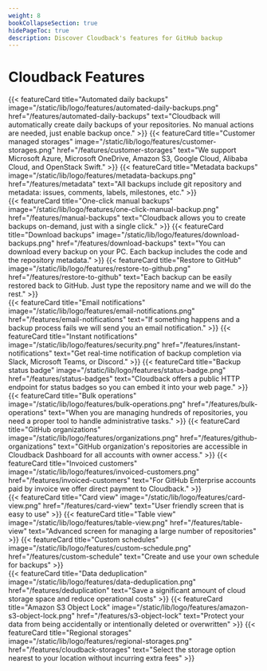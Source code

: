 ```yaml
---
weight: 8
bookCollapseSection: true
hidePageToc: true 
description: Discover Cloudback's features for GitHub backup
---
```


# Cloudback Features

<div class="flex-row-to-column">
{{< featureCard 
  title="Automated daily backups" 
  image="/static/lib/logo/features/automated-daily-backups.png" 
  href="/features/automated-daily-backups"
  text="Cloudback will automatically create daily backups of your repositories. No manual actions are needed, just enable backup once." >}}
{{< featureCard 
  title="Customer managed storages" 
  image="/static/lib/logo/features/customer-storages.png" 
  href="/features/customer-storages"
  text="We support Microsoft Azure, Microsoft OneDrive, Amazon S3, Google Cloud, Alibaba Cloud, and OpenStack Swift." >}}
{{< featureCard 
  title="Metadata backups" 
  image="/static/lib/logo/features/metadata-backups.png" 
  href="/features/metadata"
  text="All backups include git repository and metadata: issues, comments, labels, milestones, etc." >}}
</div>
<div class="flex-row-to-column">
{{< featureCard 
  title="One-click manual backups" 
  image="/static/lib/logo/features/one-click-manual-backup.png" 
  href="/features/manual-backups"
  text="Cloudback allows you to create backups on-demand, just with a single click." >}}
{{< featureCard 
  title="Download backups" 
  image="/static/lib/logo/features/download-backups.png" 
  href="/features/download-backups"
  text="You can download every backup on your PC. Each backup includes the code and the repository metadata." >}}
{{< featureCard 
  title="Restore to GitHub" 
  image="/static/lib/logo/features/restore-to-github.png" 
  href="/features/restore-to-github"
  text="Each backup can be easily restored back to GitHub. Just type the repository name and we will do the rest." >}}
</div>
<div class="flex-row-to-column">
{{< featureCard 
  title="Email notifications" 
  image="/static/lib/logo/features/email-notifications.png" 
  href="/features/email-notifications"
  text="If something happens and a backup process fails we will send you an email notification." >}}
{{< featureCard 
  title="Instant notifications" 
  image="/static/lib/logo/features/security.png" 
  href="/features/instant-notifications"
  text="Get real-time notification of backup completion via Slack, Microsoft Teams, or Discord." >}}
{{< featureCard 
  title="Backup status badge" 
  image="/static/lib/logo/features/status-badge.png" 
  href="/features/status-badges"
  text="Cloudback offers a public HTTP endpoint for status badges so you can embed it into your web page." >}}
</div>
<div class="flex-row-to-column">
{{< featureCard 
  title="Bulk operations" 
  image="/static/lib/logo/features/bulk-operations.png" 
  href="/features/bulk-operations"
  text="When you are managing hundreds of repositories, you need a proper tool to handle administrative tasks." >}}
{{< featureCard 
  title="GitHub organizations" 
  image="/static/lib/logo/features/organizations.png" 
  href="/features/github-organizations"
  text="GitHub organization's repositories are accessible in Cloudback Dashboard for all accounts with owner access." >}}
{{< featureCard 
  title="Invoiced customers" 
  image="/static/lib/logo/features/invoiced-customers.png" 
  href="/features/invoiced-customers"
  text="For GitHub Enterprise accounts paid by invoice we offer direct payment to Cloudback." >}}  
</div>
<div class="flex-row-to-column">
{{< featureCard 
  title="Card view" 
  image="/static/lib/logo/features/card-view.png" 
  href="/features/card-view"
  text="User friendly screen that is easy to use" >}}
{{< featureCard 
  title="Table view" 
  image="/static/lib/logo/features/table-view.png" 
  href="/features/table-view"
  text="Advanced screen for managing a large number of repositories" >}}
{{< featureCard 
  title="Custom schedules" 
  image="/static/lib/logo/features/custom-schedule.png" 
  href="/features/custom-schedule"
  text="Create and use your own schedule for backups" >}}
</div>
<div class="flex-row-to-column">
{{< featureCard 
  title="Data deduplication" 
  image="/static/lib/logo/features/data-deduplication.png" 
  href="/features/deduplication"
  text="Save a significant amount of cloud storage space and reduce operational costs" >}}
{{< featureCard 
  title="Amazon S3 Object Lock" 
  image="/static/lib/logo/features/amazon-s3-object-lock.png" 
  href="/features/s3-object-lock"
  text="Protect your data from being accidentally or intentionally deleted or overwritten" >}}
{{< featureCard 
  title="Regional storages" 
  image="/static/lib/logo/features/regional-storages.png" 
  href="/features/cloudback-storages"
  text="Select the storage option nearest to your location without incurring extra fees" >}}
</div>
